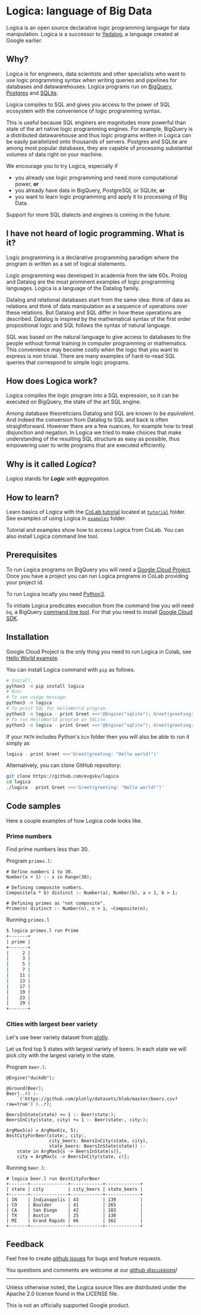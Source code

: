 <!--
Copyright 2020 Google LLC

Licensed under the Apache License, Version 2.0 (the "License");
you may not use this file except in compliance with the License.
You may obtain a copy of the License at

     http://www.apache.org/licenses/LICENSE-2.0

Unless required by applicable law or agreed to in writing, software
distributed under the License is distributed on an "AS IS" BASIS,
WITHOUT WARRANTIES OR CONDITIONS OF ANY KIND, either express or implied.
See the License for the specific language governing permissions and
limitations under the License.
-->

# Logica: language of Big Data

Logica is an open source declarative logic programming
language for data manipulation. Logica is a successor to
[Yedalog](https://research.google/pubs/pub43462/),
a language created at Google earlier.

## Why?

Logica is for engineers, data scientists and other specialists who want to use
logic programming syntax when writing queries and pipelines for databases and datawarehouses.
Logica programs run on
[BigQuery](https://cloud.google.com/bigquery), [Postgres](https://postgresql.org) and [SQLite](https://www.sqlite.org/).

Logica compiles to SQL and gives you access to the power of SQL ecosystem
with the convenience of logic programming syntax. 

This is useful because
SQL enginers are magnitudes more powerful than state of the art native
logic programming engines. For example, BigQuery is a distributed datawarehouse and thus logic programs written
in Logica can be easily parallelized onto thousands of servers. Postgres and SQLite are among most popular databases, they are
capable of processing substantial volumes of data right on your machine.

We encourage you to try Logica, especially if

*   you already use logic programming and need more computational power, **or**
*   you already have data in BigQuery, PostgreSQL or SQLite, **or**
*   you want to learn logic programming and apply it to processing of Big Data.

Support for more SQL dialects and engines is coming in the future.

## I have not heard of logic programming. What is it?

Logic programming is a declarative programming paradigm where the program is
written as a set of logical statements.

Logic programming was developed in academia from the late 60s. Prolog and
Datalog are the most prominent examples of logic programming languages. Logica
is a language of the Datalog family.

Datalog and relational databases start from the same idea: think of data
as relations and think of data manipulation as a sequence of operations over
these relations. But Datalog and SQL differ in how these operations are
described. Datalog is inspired by the mathematical syntax of the first order
propositional logic and SQL follows the syntax of natural language.

SQL was based on the natural language to give access to databases to the people
without formal training in computer programming or mathematics. This convenience
may become costly when the logic that you want to express is non trivial.
There are many examples of hard-to-read SQL queries that correspond to simple
logic programs.

## How does Logica work?

Logica compiles the logic program into a SQL expression, so it can be executed
on BigQuery, the state of the art SQL engine.

Among database theoreticians Datalog and SQL are known to be _equivalent_. And
indeed the conversion from Datalog to SQL and back is often straightforward.
However there are a few nuances, for example how to treat disjunction and
negation. In Logica we tried to make choices that make understanding of the
resulting SQL structure as easy as possible, thus empowering user to write
programs that are executed efficiently.

## Why is it called _Logica_?

_Logica_ stands for _**Logic** with **a**ggregation_.

## How to learn?

Learn basics of Logica with the [CoLab tutorial](https://colab.research.google.com/github/EvgSkv/logica/blob/main/tutorial/Logica_tutorial.ipynb) located at [`tutorial`](https://github.com/EvgSkv/logica/tree/main/tutorial) folder.
See examples of using Logica in [`examples`](https://github.com/EvgSkv/logica/tree/main/examples) folder.

Tutorial and examples show how to access Logica from CoLab. You can also install Logica command line tool.

## Prerequisites

To run Logica programs on BigQuery you will need a 
[Google Cloud Project](https://console.cloud.google.com/projectcreate).
Once you have a project you can run Logica programs in CoLab providing your project id.

To run Logica locally you need [Python3](https://www.python.org/downloads/).

To initiate Logica predicates execution from the command line 
you will need `bq`, a
BigQuery [command line tool](https://cloud.google.com/bigquery/docs/bq-command-line-tool). For that you need to install 
[Google Cloud SDK](https://cloud.google.com/sdk/docs/install).

## Installation

Google Cloud Project is the only thing you need to run Logica in Colab, see
[Hello World example](https://colab.research.google.com/github/EvgSkv/logica/blob/main/examples/Logica_example_Hello_World.ipynb).

You can install Logica command with `pip` as follows.

```sh
# Install.
python3 -m pip install logica
# Run:
# To see usage message.
python3 -m logica
# To print SQL for HelloWorld program.
python3 -m logica - print Greet <<<'@Engine("sqlite"); Greet(greeting: "Hello world!")'
# To run HelloWorld program on SQLite.
python3 -m logica - print Greet <<<'@Engine("sqlite"); Greet(greeting: "Hello world!")'
```

If your `PATH` includes Python's `bin` folder then you will also be able to
run it simply as

```sh
logica - print Greet <<<'Greet(greeting: "Hello world!")'
```

Alternatively, you can clone GitHub repository:

```sh
git clone https://github.com/evgskv/logica
cd logica
./logica - print Greet <<<'Greet(greeting: "Hello world!")'
```


## Code samples

Here a couple examples of how Logica code looks like.

### Prime numbers

Find prime numbers less than 30.

Program `primes.l`:
```
# Define numbers 1 to 30.
Number(x + 1) :- x in Range(30);

# Defining composite numbers.
Composite(a * b) distinct :- Number(a), Number(b), a > 1, b > 1;

# Defining primes as "not composite".
Prime(n) distinct :- Number(n), n > 1, ~Composite(n);
```

Running `primes.l`
```sh
$ logica primes.l run Prime
+-------+
| prime |
+-------+
|     2 |
|     3 |
|     5 |
|     7 |
|    11 |
|    13 |
|    17 |
|    19 |
|    23 |
|    29 |
+-------+
```

### Cities with largest beer variety

Let's use beer variety dataset from [plotly](https://github.com/plotly/datasets/blob/master/beers.csv).

Let us find top 5 states with largest variety of beers. In each state we will pick city with the largest
variety in the state.

Program `beer.l`:

```
@Engine("duckdb");

@Ground(Beer);
Beer(..r) :- 
    `('https://github.com/plotly/datasets/blob/master/beers.csv?raw=true')`(..r);

BeersInState(state) += 1 :- Beer(state:);
BeersInCity(state, city) += 1 :- Beer(state:, city:);

ArgMax5(x) = ArgMaxK(x, 5);
BestCityForBeer(state:, city:,
                city_beers: BeersInCity(state, city),
                state_beers: BeersInState(state)) :-
    state in ArgMax5{s -> BeersInState(s)},
    city = ArgMax{c -> BeersInCity(state, c)};
```

Running `beer.l`:

```
# logica beer.l run BestCityForBeer
+-------+--------------+------------+-------------+
| state | city         | city_beers | state_beers |
+-------+--------------+------------+-------------+
| IN    | Indianapolis | 43         | 139         |
| CO    | Boulder      | 41         | 265         |
| CA    | San Diego    | 42         | 183         |
| TX    | Austin       | 25         | 130         |
| MI    | Grand Rapids | 66         | 162         |
+-------+--------------+------------+-------------+
```

<!--
### News mentions

Who was mentioned in the news in 2020 the most?
Let's query [GDELT Project](https://www.gdeltproject.org/) dataset.

Program `mentions.l`
```
@OrderBy(Mentions, "mentions desc");
@Limit(Mentions, 10);
Mentions(person:, mentions? += 1) distinct :-
  gdelt-bq.gdeltv2.gkg(persons:, date:),
  Substr(ToString(date), 0, 4) == "2020",
  the_persons == Split(persons, ";"),
  person in the_persons;
```

Running `mentions.l`
```
$ logica mentions.l run Mentions
+----------------+----------+
|     person     | mentions |
+----------------+----------+
| donald trump   |  3624228 |
| joe biden      |  1591320 |
| los angeles    |  1221998 |
| george floyd   |   923472 |
| boris johnson  |   845955 |
| barack obama   |   541672 |
| vladimir putin |   486428 |
| bernie sanders |   409224 |
| andrew cuomo   |   375594 |
| nancy pelosi   |   375373 |
+----------------+----------+
```

Note that cities of Los Angeles and Las Vegas are mentioned in this table due to known
missclasification issue in the GDELT data analysis.
--> 
## Feedback

Feel free to create [github issues](https://github.com/EvgSkv/logica/issues)
for bugs and feature requests.

You questions and comments are welcome at our [github discussions](https://github.com/EvgSkv/logica/discussions)!



---

Unless otherwise noted, the Logica source files are distributed
under the Apache 2.0 license found in the LICENSE file.

This is not an officially supported Google product.


